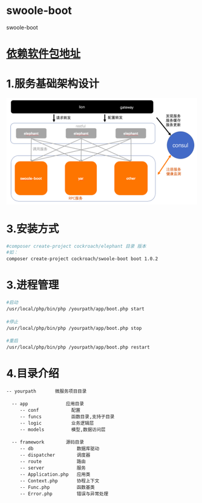 # swoole-boot
swoole-boot

# [依赖软件包地址](https://github.com/swoole-boot/soft)

# 1.服务基础架构设计

![架构图](https://github.com/swoole-boot/swoole-boot/blob/master/swoole-boot-micro-server.png?raw=true)

# 3.安装方式

```bash
#composer create-project cockroach/elephant 目录 版本
#如：
composer create-project cockroach/swoole-boot boot 1.0.2
```

# 3.进程管理

```bash
#启动
/usr/local/php/bin/php /yourpath/app/boot.php start

#停止
/usr/local/php/bin/php /yourpath/app/boot.php stop

#重启
/usr/local/php/bin/php /yourpath/app/boot.php restart
```

# 4.目录介绍

```
-- yourpath       微服务项目目录

  -- app              应用目录
     -- conf            配置               
     -- funcs           函数目录,支持子目录             
     -- logic           业务逻辑层            
     -- models          模型,数据访问层   
          
  -- framework        源码目录
     -- db                数据库驱动
     -- dispatcher        调度器
     -- route             路由
     -- server            服务
     -- Application.php   应用类
     -- Context.php       协程上下文
     -- Func.php          函数基类
     -- Error.php         错误与异常处理
```
